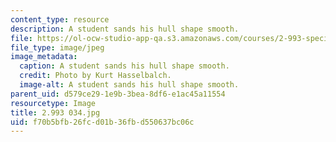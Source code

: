 ```yaml
---
content_type: resource
description: A student sands his hull shape smooth.
file: https://ol-ocw-studio-app-qa.s3.amazonaws.com/courses/2-993-special-topics-in-mechanical-engineering-the-art-and-science-of-boat-design-january-iap-2007/f70b5bfb26fcd01b36fbd550637bc06c_2993034.jpg
file_type: image/jpeg
image_metadata:
  caption: A student sands his hull shape smooth.
  credit: Photo by Kurt Hasselbalch.
  image-alt: A student sands his hull shape smooth.
parent_uid: d579ce29-1e9b-3bea-8df6-e1ac45a11554
resourcetype: Image
title: 2.993 034.jpg
uid: f70b5bfb-26fc-d01b-36fb-d550637bc06c
---
```

